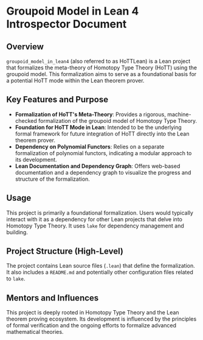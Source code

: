 # Groupoid Model in Lean 4 Introspector Document

## Overview

`groupoid_model_in_lean4` (also referred to as HoTTLean) is a Lean project that formalizes the meta-theory of Homotopy Type Theory (HoTT) using the groupoid model. This formalization aims to serve as a foundational basis for a potential HoTT mode within the Lean theorem prover.

## Key Features and Purpose

*   **Formalization of HoTT's Meta-Theory**: Provides a rigorous, machine-checked formalization of the groupoid model of Homotopy Type Theory.
*   **Foundation for HoTT Mode in Lean**: Intended to be the underlying formal framework for future integration of HoTT directly into the Lean theorem prover.
*   **Dependency on Polynomial Functors**: Relies on a separate formalization of polynomial functors, indicating a modular approach to its development.
*   **Lean Documentation and Dependency Graph**: Offers web-based documentation and a dependency graph to visualize the progress and structure of the formalization.

## Usage

This project is primarily a foundational formalization. Users would typically interact with it as a dependency for other Lean projects that delve into Homotopy Type Theory. It uses `lake` for dependency management and building.

## Project Structure (High-Level)

The project contains Lean source files (`.lean`) that define the formalization. It also includes a `README.md` and potentially other configuration files related to `lake`.

## Mentors and Influences

This project is deeply rooted in Homotopy Type Theory and the Lean theorem proving ecosystem. Its development is influenced by the principles of formal verification and the ongoing efforts to formalize advanced mathematical theories.
